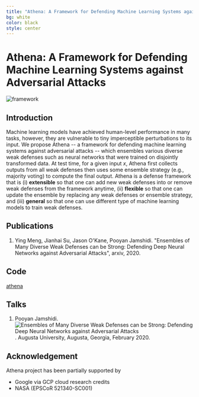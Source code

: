 ```yaml
---
title: "Athena: A Framework for Defending Machine Learning Systems against Adversarial Attacks"
bg: white
color: black
style: center
---
```


# Athena: A Framework for Defending Machine Learning Systems against Adversarial Attacks

 ![framework](../_image/athena_fwk.png)
 
## Introduction
Machine learning models have achieved human-level performance in many tasks, however, they are vulnerable to tiny imperceptible perturbations to its input. We propose Athena -- a framework for defending machine learning systems against adversarial attacks -- which ensembles various diverse weak defenses such as neural networks that were trained on disjointly transformed data. At test time, for a given input $x$, Athena first collects outputs from all weak defenses then uses some ensemble strategy (e.g., majority voting) to compute the final output. Athena is a defense framework that is (i) __extensible__ so that one can add new weak defenses into or remove weak defenses from the framework anytime, (ii) __flexible__ so that one can update the ensemble by replacing any weak defenses or ensemble strategy, and (iii) __general__ so that one can use different type of machine learning models to train weak defenses. 
 
## Publications
1. Ying Meng, Jianhai Su, Jason O'Kane, Pooyan Jamshidi. "Ensembles of Many Diverse Weak Defenses can be Strong: Defending Deep Neural Networks against Adversarial Attacks", arxiv, 2020.
  
## Code
[athena](https://github.com/softsys4ai/athena)
 
## Talks
1. Pooyan Jamshidi. ![Ensembles of Many Diverse Weak Defenses can be Strong: Defending Deep Neural Networks against Adversarial Attacks](https://www.slideshare.net/pooyanjamshidi/ensembles-of-many-diverse-weak-defenses-can-be-strong-defending-deep-neural-networks-against-adversarial-attacks). Augusta University, Augusta, Georgia, February 2020.
  
## Acknowledgement
Athena project has been partially supported by
* Google via GCP cloud research credits
* NASA (EPSCoR 521340-SC001)